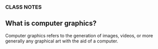 ### CLASS NOTES

## What is computer graphics?
Computer graphics refers to the generation of images, videos, or more generally any graphical art with the aid of a computer.
